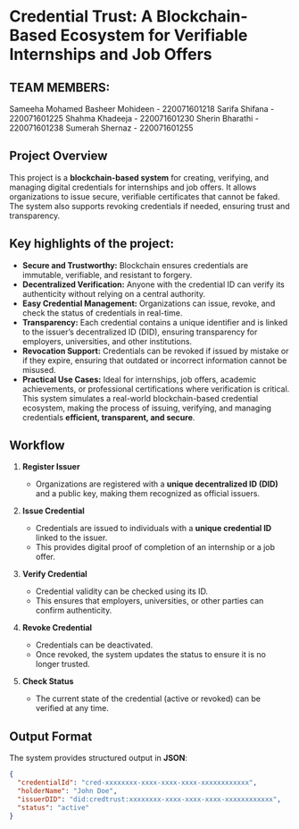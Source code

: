 # Credential Trust: A Blockchain-Based Ecosystem for Verifiable Internships and Job Offers

## TEAM MEMBERS: 
Sameeha Mohamed Basheer Mohideen - 220071601218
Sarifa Shifana - 220071601225
Shahma Khadeeja - 220071601230
Sherin Bharathi - 220071601238
Sumerah Shernaz - 220071601255

## Project Overview
This project is a **blockchain-based system** for creating, verifying, and managing digital credentials for internships and job offers. It allows organizations to issue secure, verifiable certificates that cannot be faked. The system also supports revoking credentials if needed, ensuring trust and transparency.

## Key highlights of the project:
- **Secure and Trustworthy:** Blockchain ensures credentials are immutable, verifiable, and resistant to forgery.  
- **Decentralized Verification:** Anyone with the credential ID can verify its authenticity without relying on a central authority.  
- **Easy Credential Management:** Organizations can issue, revoke, and check the status of credentials in real-time.  
- **Transparency:** Each credential contains a unique identifier and is linked to the issuer’s decentralized ID (DID), ensuring transparency for employers, universities, and other institutions.  
- **Revocation Support:** Credentials can be revoked if issued by mistake or if they expire, ensuring that outdated or incorrect information cannot be misused.  
- **Practical Use Cases:** Ideal for internships, job offers, academic achievements, or professional certifications where verification is critical.  
This system simulates a real-world blockchain-based credential ecosystem, making the process of issuing, verifying, and managing credentials **efficient, transparent, and secure**.

## Workflow
1. **Register Issuer**  
   - Organizations are registered with a **unique decentralized ID (DID)** and a public key, making them recognized as official issuers.

2. **Issue Credential**  
   - Credentials are issued to individuals with a **unique credential ID** linked to the issuer.  
   - This provides digital proof of completion of an internship or a job offer.

3. **Verify Credential**  
   - Credential validity can be checked using its ID.  
   - This ensures that employers, universities, or other parties can confirm authenticity.

4. **Revoke Credential**  
   - Credentials can be deactivated.  
   - Once revoked, the system updates the status to ensure it is no longer trusted.

5. **Check Status**  
   - The current state of the credential (active or revoked) can be verified at any time.

## Output Format
The system provides structured output in **JSON**:

```json
{
  "credentialId": "cred-xxxxxxxx-xxxx-xxxx-xxxx-xxxxxxxxxxxx",
  "holderName": "John Doe",
  "issuerDID": "did:credtrust:xxxxxxxx-xxxx-xxxx-xxxx-xxxxxxxxxxxx",
  "status": "active"
}
